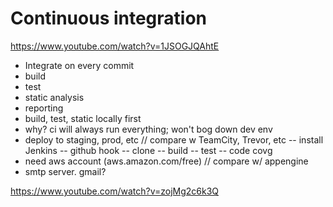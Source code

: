 # Continuous integration

https://www.youtube.com/watch?v=1JSOGJQAhtE
- Integrate on every commit
- build
- test
- static analysis
- reporting
- build, test, static locally first
- why? ci will always run everything; won't bog down dev env
- deploy to staging, prod, etc
// compare w TeamCity, Trevor, etc
-- install Jenkins
-- github hook
-- clone
-- build
-- test
-- code covg 
- need aws account (aws.amazon.com/free)
// compare w/ appengine
- smtp server. gmail?

https://www.youtube.com/watch?v=zojMg2c6k3Q
